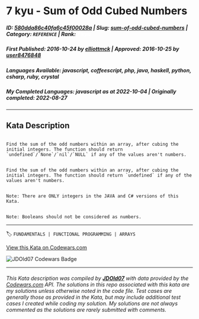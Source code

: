 # 7 kyu - Sum of Odd Cubed Numbers

##### **ID**: [580dda86c40fa6c45f00028a](https://www.codewars.com/kata/580dda86c40fa6c45f00028a) | **Slug**: [sum-of-odd-cubed-numbers](https://www.codewars.com/kata/580dda86c40fa6c45f00028a) | **Category**: `REFERENCE` | **Rank**: <span style="color:white">7 kyu</span>

##### **First Published**: 2016-10-24 ***by*** [elliottmck](https://www.codewars.com/users/elliottmck) | **Approved**: 2016-10-25 ***by*** [user8476848](https://www.codewars.com/users/user8476848)

##### **Languages Available**: javascript, coffeescript, php, java, haskell, python, csharp, ruby, crystal

##### **My Completed Languages**: javascript ***as at*** 2022-10-04 | **Originally completed**: 2022-08-27

---

## Kata Description


```if-not:javascript

Find the sum of the odd numbers within an array, after cubing the initial integers. The function should return `undefined`/`None`/`nil`/`NULL` if any of the values aren't numbers.

```

```if:javascript

Find the sum of the odd numbers within an array, after cubing the initial integers. The function should return `undefined` if any of the values aren't numbers.

```



~~~if:java,csharp

Note: There are ONLY integers in the JAVA and C# versions of this Kata.

~~~



~~~if:python

Note: Booleans should not be considered as numbers.

~~~



---


🏷 `FUNDAMENTALS | FUNCTIONAL PROGRAMMING | ARRAYS`


[View this Kata on Codewars.com](https://www.codewars.com/kata/580dda86c40fa6c45f00028a)

![](https://www.codewars.com/users/jdold07/badges/large "JDOld07 Codewars Badge")

---

###### *This Kata description was compiled by [**JDOld07**](https://tpstech.dev) with data provided by the [Codewars.com](https://www.codewars.com) API.  The solutions in this repo associated with this kata are my solutions unless otherwise noted in the code file.  Test cases are generally those as provided in the Kata, but may include additional test cases I created while coding my solution.  My solutions are not always commented as the solutions are rarely submitted with comments.*
